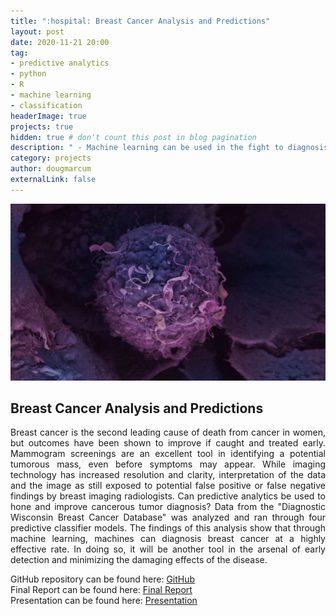 ```yaml
---
title: ":hospital: Breast Cancer Analysis and Predictions"
layout: post
date: 2020-11-21 20:00
tag: 
- predictive analytics
- python
- R
- machine learning
- classification
headerImage: true
projects: true
hidden: true # don't count this post in blog pagination
description: " - Machine learning can be used in the fight to diagnosis cancerous breast masses, thus increasing the likelihood of successful treatment."
category: projects
author: dougmarcum
externalLink: false
---
```


![Screenshot](/assets/images/cancer.jpg)

## Breast Cancer Analysis and Predictions  
<p align="justify">Breast cancer is the second leading cause of death from cancer in women, but outcomes have been shown to improve if caught and treated early. Mammogram screenings are an excellent tool in identifying a potential tumorous mass, even before symptoms may appear. While imaging technology has increased resolution and clarity, interpretation of the data and the image as still exposed to potential false positive or false negative findings by breast imaging radiologists. Can predictive analytics be used to hone and improve cancerous tumor diagnosis? Data from the "Diagnostic Wisconsin Breast Cancer Database" was analyzed and ran through four predictive classifier models. The findings of this analysis show that through machine learning, machines can diagnosis breast cancer at a highly effective rate. In doing so, it will be another tool in the arsenal of early detection and minimizing the damaging effects of the disease.</p>  

GitHub repository can be found here: [GitHub](https://github.com/MarcumDoug/Breast_Cancer_Analysis_and_Predictions)  
Final Report can be found here: [Final Report](https://github.com/MarcumDoug/Breast_Cancer_Analysis_and_Predictions/blob/main/Report%20and%20Presentation/Marcum_Doug_DSC_630_Final_Paper.pdf)  
Presentation can be found here: [Presentation](https://github.com/MarcumDoug/Breast_Cancer_Analysis_and_Predictions/blob/main/Report%20and%20Presentation/Marcum_Doug_DSC_630_Final_Presentation.pptx?raw=true)
